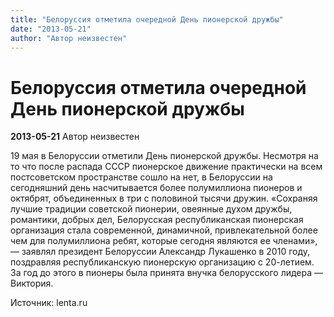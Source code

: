 ```yaml
---
title: "Белоруссия отметила очередной День пионерской дружбы"
date: "2013-05-21"
author: "Автор неизвестен"
---
```


# Белоруссия отметила очередной День пионерской дружбы

**2013-05-21** Автор неизвестен

19 мая в Белоруссии отметили День пионерской дружбы. Несмотря на то что после распада СССР пионерское движение практически на всем постсоветском пространстве сошло на нет, в Белоруссии на сегодняшний день насчитывается более полумиллиона пионеров и октябрят, объединенных в три с половиной тысячи дружин. «Сохраняя лучшие традиции советской пионерии, овеянные духом дружбы, романтики, добрых дел, Белорусская республиканская пионерская организация стала современной, динамичной, привлекательной более чем для полумиллиона ребят, которые сегодня являются ее членами», — заявлял президент Белоруссии Александр Лукашенко в 2010 году, поздравляя республиканскую пионерскую организацию с 20-летием. За год до этого в пионеры была принята внучка белорусского лидера — Виктория.

Источник: lenta.ru